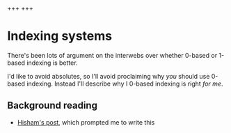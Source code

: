+++
+++

# Indexing systems

There's been lots of argument on the interwebs over whether 0-based or 1-based indexing is better.

I'd like to avoid absolutes, so I'll avoid proclaiming why _you_ should use 0-based indexing. Instead I'll describe why I 0-based indexing is right _for me_.

## Background reading
* [Hisham's post](https://hisham.hm/2021/01/18/again-on-0-based-vs-1-based-indexing/), which prompted me to write this


